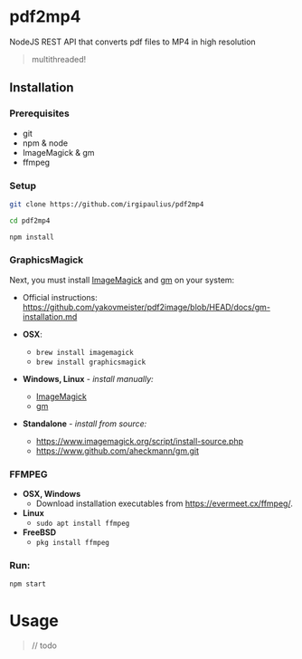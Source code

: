 # pdf2mp4
NodeJS REST API that converts pdf files to MP4 in high resolution

> multithreaded!

## Installation

### Prerequisites

- git
- npm & node
- ImageMagick & gm
- ffmpeg

### Setup

```bash
git clone https://github.com/irgipaulius/pdf2mp4

cd pdf2mp4

npm install
```

### GraphicsMagick

Next, you must install [ImageMagick](https://www.imagemagick.org/script/download.php) and [gm](https://www.npmjs.com/package/gm) on your system:

- Official instructions: https://github.com/yakovmeister/pdf2image/blob/HEAD/docs/gm-installation.md

- **OSX**:
    - `brew install imagemagick`
    - `brew install graphicsmagick`
- **Windows, Linux** - _install manually:_
    - [ImageMagick](https://www.imagemagick.org/script/download.php) 
    - [gm](https://www.npmjs.com/package/gm)
- **Standalone** - _install from source:_
    - https://www.imagemagick.org/script/install-source.php
    - https://www.github.com/aheckmann/gm.git

### FFMPEG

- **OSX, Windows**
    - Download installation executables from https://evermeet.cx/ffmpeg/.
- **Linux**
    - `sudo apt install ffmpeg`
- **FreeBSD**
    - `pkg install ffmpeg`

### Run:

```bash
npm start
```

# Usage

>// todo